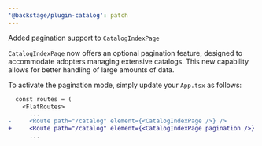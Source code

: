 ```yaml
---
'@backstage/plugin-catalog': patch
---
```


Added pagination support to `CatalogIndexPage`

`CatalogIndexPage` now offers an optional pagination feature, designed to accommodate adopters managing extensive catalogs. This new capability allows for better handling of large amounts of data.

To activate the pagination mode, simply update your `App.tsx` as follows:

```diff
  const routes = (
    <FlatRoutes>
      ...
-     <Route path="/catalog" element={<CatalogIndexPage />} />
+     <Route path="/catalog" element={<CatalogIndexPage pagination />} />
      ...
```

